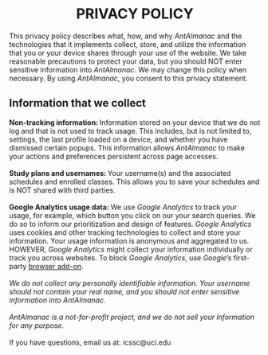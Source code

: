 <h1 align=center> PRIVACY POLICY </h1>
This privacy policy describes what, how, and why <em>AntAlmanac</em> and the technologies that it implements collect, store, and utilize the information that you or your device shares through your use of the website. We take reasonable precautions to protect your data, but you should NOT enter sensitive information into <em>AntAlmanac</em>. We may change this policy when necessary. By using <em>AntAlmanac</em>, you consent to this privacy statement.

<h2> Information that we collect </h2>
<b> Non-tracking information: </b> 
Information stored on your device that we do not log and that is not used to track usage. This includes, but is not limited to, settings, the last profile loaded on a device, and whether you have dismissed certain popups. This information allows <em>AntAlmanac</em> to make your actions and preferences persistent across page accesses.
<br></br>
<b> Study plans and usernames: </b> 
Your username(s) and the associated schedules and enrolled classes. This allows you to save your schedules and is NOT shared with third parties.
<br></br>
<b> Google Analytics usage data: </b> 
We use <em>Google Analytics</em> to track your usage, for example, which button you click on our your search queries. We do so to inform our prioritization and design of features. <em>Google Analytics</em> uses cookies and other tracking technologies to collect and store your information. Your usage information is anonymous and aggregated to us. HOWEVER, <em>Google Analytics</em> might collect your information individually or track you across websites. To block <em>Google Analytics</em>, use <em>Google</em>’s first-party <a href="https://support.google.com/analytics/answer/181881?hl=en">browser add-on</a>.
<br></br>
<em>
  We do not collect any personally identifiable information. Your username should not contain your real name, and you should not enter sensitive information into AntAlmanac.
  <br></br>
  <em>AntAlmanac</em> is a not-for-profit project, and we do not sell your information for any purpose.
</em>
<br></br>
If you have questions, email us at: icssc@uci.edu
